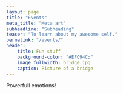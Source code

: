 ```yaml
---
layout: page
title: "Events"
meta_title: "Meta art"
subheadline: "Subheading"
teaser: "To learn about my awesome self."
permalink: "/events/"
header:
    title: Fun stuff
    background-color: "#EFC94C;"
    image_fullwidth: bridge.jpg
    caption: Picture of a bridge
---
```


Powerfull emotions!
